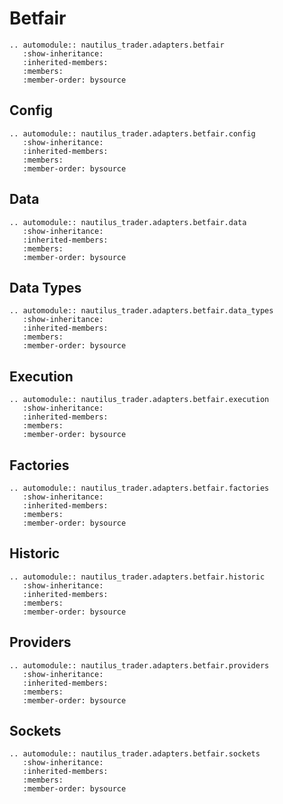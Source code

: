 # Betfair

```{eval-rst}
.. automodule:: nautilus_trader.adapters.betfair
   :show-inheritance:
   :inherited-members:
   :members:
   :member-order: bysource
```

## Config

```{eval-rst}
.. automodule:: nautilus_trader.adapters.betfair.config
   :show-inheritance:
   :inherited-members:
   :members:
   :member-order: bysource
```

## Data

```{eval-rst}
.. automodule:: nautilus_trader.adapters.betfair.data
   :show-inheritance:
   :inherited-members:
   :members:
   :member-order: bysource
```

## Data Types

```{eval-rst}
.. automodule:: nautilus_trader.adapters.betfair.data_types
   :show-inheritance:
   :inherited-members:
   :members:
   :member-order: bysource
```

## Execution

```{eval-rst}
.. automodule:: nautilus_trader.adapters.betfair.execution
   :show-inheritance:
   :inherited-members:
   :members:
   :member-order: bysource
```

## Factories

```{eval-rst}
.. automodule:: nautilus_trader.adapters.betfair.factories
   :show-inheritance:
   :inherited-members:
   :members:
   :member-order: bysource
```

## Historic

```{eval-rst}
.. automodule:: nautilus_trader.adapters.betfair.historic
   :show-inheritance:
   :inherited-members:
   :members:
   :member-order: bysource
```

## Providers

```{eval-rst}
.. automodule:: nautilus_trader.adapters.betfair.providers
   :show-inheritance:
   :inherited-members:
   :members:
   :member-order: bysource
```

## Sockets

```{eval-rst}
.. automodule:: nautilus_trader.adapters.betfair.sockets
   :show-inheritance:
   :inherited-members:
   :members:
   :member-order: bysource
```

